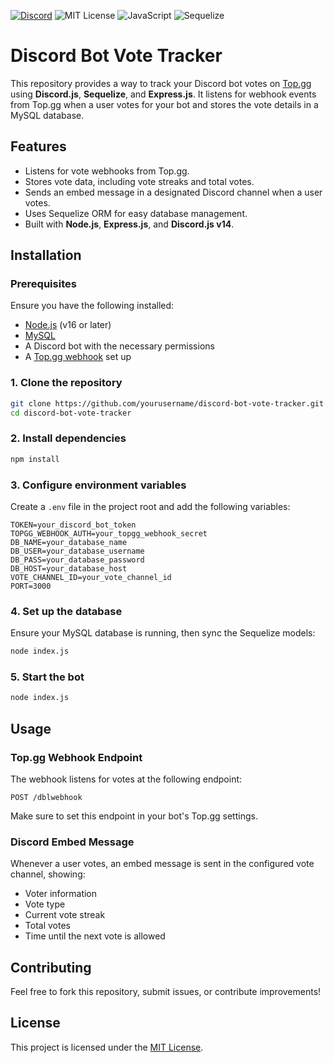 [![Discord](https://img.shields.io/badge/Discord_server-7289DA?style=for-the-badge)](https://discord.gg/W7zen4gGbv)
![MIT License](https://img.shields.io/badge/MIT-green?style=for-the-badge)
![JavaScript](https://img.shields.io/badge/javascript-%23323330.svg?style=for-the-badge&logo=javascript&logoColor=%23F7DF1E)
![Sequelize](https://img.shields.io/badge/Sequelize-52B0E7?style=for-the-badge&logo=Sequelize&logoColor=white)

# Discord Bot Vote Tracker

This repository provides a way to track your Discord bot votes on [Top.gg](https://top.gg/) using **Discord.js**, **Sequelize**, and **Express.js**. It listens for webhook events from Top.gg when a user votes for your bot and stores the vote details in a MySQL database.

## Features
- Listens for vote webhooks from Top.gg.
- Stores vote data, including vote streaks and total votes.
- Sends an embed message in a designated Discord channel when a user votes.
- Uses Sequelize ORM for easy database management.
- Built with **Node.js**, **Express.js**, and **Discord.js v14**.

## Installation
### Prerequisites
Ensure you have the following installed:
- [Node.js](https://nodejs.org/) (v16 or later)
- [MySQL](https://www.mysql.com/)
- A Discord bot with the necessary permissions
- A [Top.gg webhook](https://docs.top.gg/resources/webhooks/) set up

### 1. Clone the repository
```bash
git clone https://github.com/yourusername/discord-bot-vote-tracker.git
cd discord-bot-vote-tracker
```

### 2. Install dependencies
```bash
npm install
```

### 3. Configure environment variables
Create a `.env` file in the project root and add the following variables:
```env
TOKEN=your_discord_bot_token
TOPGG_WEBHOOK_AUTH=your_topgg_webhook_secret
DB_NAME=your_database_name
DB_USER=your_database_username
DB_PASS=your_database_password
DB_HOST=your_database_host
VOTE_CHANNEL_ID=your_vote_channel_id
PORT=3000
```

### 4. Set up the database
Ensure your MySQL database is running, then sync the Sequelize models:
```bash
node index.js
```

### 5. Start the bot
```bash
node index.js
```

## Usage
### Top.gg Webhook Endpoint
The webhook listens for votes at the following endpoint:
```
POST /dblwebhook
```
Make sure to set this endpoint in your bot's Top.gg settings.

### Discord Embed Message
Whenever a user votes, an embed message is sent in the configured vote channel, showing:
- Voter information
- Vote type
- Current vote streak
- Total votes
- Time until the next vote is allowed

## Contributing
Feel free to fork this repository, submit issues, or contribute improvements!

## License
This project is licensed under the [MIT License](LICENSE).

